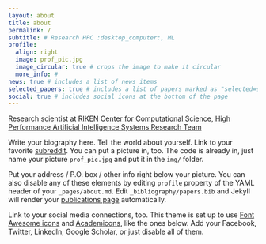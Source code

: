 ```yaml
---
layout: about
title: about
permalink: /
subtitle: # Research HPC :desktop_computer:, ML
profile:
  align: right
  image: prof_pic.jpg
  image_circular: true # crops the image to make it circular
  more_info: #
news: true # includes a list of news items
selected_papers: true # includes a list of papers marked as "selected={true}"
social: true # includes social icons at the bottom of the page
---
```


Research scientist at [RIKEN](https://www.riken.jp/) [Center for Computational Science](https://www.r-ccs.riken.jp/en/), [High Performance Artificial Intelligence Systems Research Team](https://www.riken.jp/en/research/labs/r-ccs/high_perf_ai_sys/index.html)

Write your biography here. Tell the world about yourself. Link to your favorite [subreddit](http://reddit.com). You can put a picture in, too. The code is already in, just name your picture `prof_pic.jpg` and put it in the `img/` folder.

Put your address / P.O. box / other info right below your picture. You can also disable any of these elements by editing `profile` property of the YAML header of your `_pages/about.md`. Edit `_bibliography/papers.bib` and Jekyll will render your [publications page](/al-folio/publications/) automatically.

Link to your social media connections, too. This theme is set up to use [Font Awesome icons](https://fontawesome.com/) and [Academicons](https://jpswalsh.github.io/academicons/), like the ones below. Add your Facebook, Twitter, LinkedIn, Google Scholar, or just disable all of them.
